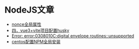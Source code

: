 # NodeJS文章

- [nonce全局属性](https://developer.mozilla.org/zh-CN/docs/Web/HTML/Global_attributes/nonce)
- [四，vue3+vite项目配置husky](https://blog.csdn.net/blue_121/article/details/130889338)
- [Error: error:0308010C:digital envelope routines::unsupported](https://blog.csdn.net/wangshuai6707/article/details/132832667)
- [centos配置NPM全局安装](https://www.cnblogs.com/MyNodeJs/p/9641867.html)
